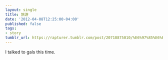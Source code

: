 ```yaml
---
layout: single
title: 旅游
date: '2012-04-08T12:25:00-04:00'
published: false
tags:
- story
tumblr_url: https://rapturer.tumblr.com/post/20718875010/%E6%97%85%E6%B8%B8
---
```

I talked to gals this time.

